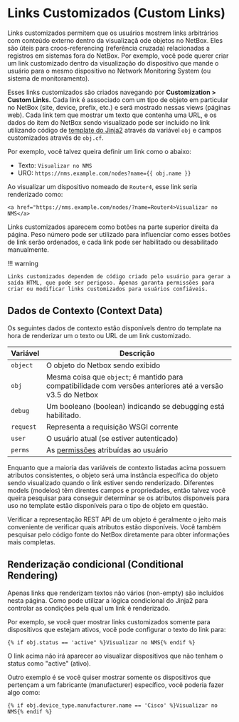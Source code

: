 # Links Customizados (Custom Links)

Links customizados permitem que os usuários mostrem links arbitrários com conteúdo externo dentro da visualizaçã ode objetos no NetBox. Eles são úteis para croos-referencing (referência cruzada) relacionadas a registros em sistemas fora do NetBox. Por exemplo, você pode querer criar um link customizado dentro da visualização do dispositivo que mande o usuário para o mesmo dispositivo no Network Monitoring System (ou sistema de monitoramento). 

Esses links customizados são criados navegando por **Customization > Custom Links.** Cada link é asssociado com um tipo de objeto em particular no NetBox (site, device, prefix, etc.) e será mostrado nessas views (páginas web). Cada link tem que mostrar um texto que contenha uma URL, e os dados do item do NetBox sendo visualizado pode ser incluido no link utilizando código de [template do Jinja2](https://jinja2docs.readthedocs.io/en/stable/) através da variável `obj` e campos customizados através de `obj.cf`.

Por exemplo, você talvez queira definir um link como o abaixo:
- Texto: `Visualizar no NMS`
- URO: `https://nms.example.com/nodes?name={{ obj.name }}`

Ao visualizar um dispositivo nomeado de `Router4`, esse link seria renderizado como:

```
<a href="https://nms.example.com/nodes/?name=Router4>Visualizar no NMS</a>
```

Links customizados aparecem como botões na parte superior direita da página. Peso número pode ser utilizado para influenciar como esses botões de link serão ordenados, e cada link pode ser habilitado ou desabilitado manualmente.

!!! warning

    Links customizados dependem de código criado pelo usuário para gerar a saída HTML, que pode ser perigoso. Apenas garanta permissões para criar ou modificar links customizados para usuários confiáveis.

## Dados de Contexto (Context Data)

Os seguintes dados de contexto estão disponívels dentro do template na hora de renderizar um o texto ou URL de um link customizado.

| Variável | Descrição |
|----------|-----------|
| `object` | O objeto do Netbox sendo exibido |
| `obj` | Mesma coisa que `object`; é mantido para compatibilidade com versões anteriores até a versão v3.5 do Netbox | 
| `debug` | Um booleano (boolean) indicando se debugging está habilitado. |
| `request` | Representa a requisição WSGI corrente |
| `user` | O usuário atual (se estiver autenticado) |
| `perms` | As [permissões](https://docs.djangoproject.com/en/stable/topics/auth/default/#permissions) atribuídas ao usuário |

Enquanto que a maioria das variáveis de contexto listadas acima possuem atributos consistentes, o objeto será uma instância específica do objeto sendo visualizado quando o link estiver sendo renderizado. Diferentes models (modelos) têm direntes campos e propriedades, então talvez você queira pesquisar para conseguir determinar se os atributos disponveís para uso no template estão disponíveis para o tipo de objeto em questão.

Verificar a representação REST API de um objeto é geralmente o jeito mais conveniente de verificar quais atributos estão disponíveis. Você também pesquisar pelo código fonte do NetBox diretamente para obter informações mais completas.

## Renderização condicional (Conditional Rendering)

Apenas links que renderizam textos não vários (non-empty) são incluídos nesta página. Como pode utilizar a lógica condicional do Jinja2 para controlar as condições pela qual um link é renderizado.

Por exemplo, se você quer mostrar links customizados somente para dispositivos que estejam ativos, você pode configurar o texto do link para:

```
{% if obj.status == 'active" %}Visualizar no NMS{% endif %}
```

O link acima não irá aparecer ao visualizar dispositivos que não tenham o status como "active" (ativo).

Outro exemplo é se você quiser mostrar somente os dispositivos que pertençam a um fabricante (manufacturer) específico, você poderia fazer algo como:

```
{% if obj.device_type.manufacturer.name == 'Cisco' %}Visualizar no NMS{% endif %}
```
